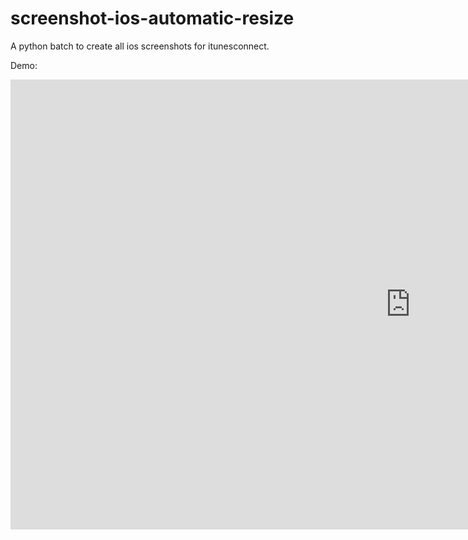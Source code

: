 # screenshot-ios-automatic-resize
A python batch to create all ios screenshots for itunesconnect.

Demo: 


<iframe width="1280" height="720" src="https://www.youtube.com/embed/sBp5WqEu2C0?rel=0" frameborder="0" allowfullscreen></iframe>
